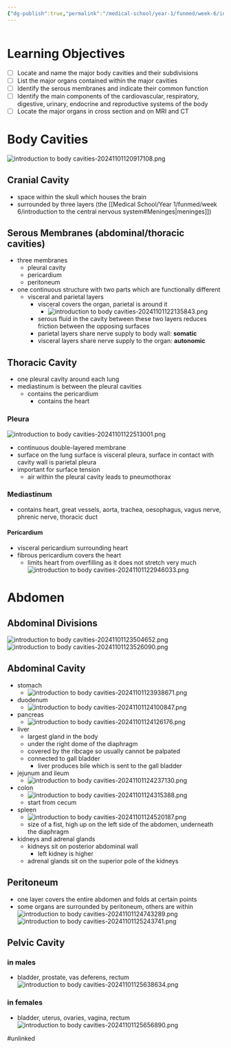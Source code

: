 ```yaml
---
{"dg-publish":true,"permalink":"/medical-school/year-1/funmed/week-6/introduction-to-body-cavities/","tags":["funmed"]}
---
```


```table-of-contents
```
# Learning Objectives
- [ ] Locate and name the major body cavities and their subdivisions
- [ ] List the major organs contained within the major cavities
- [ ] Identify the serous membranes and indicate their common function
- [ ] Identify the main components of the cardiovascular, respiratory, digestive, urinary, endocrine and reproductive systems of the body
- [ ] Locate the major organs in cross section and on MRI and CT

# Body Cavities
![introduction to body cavities-20241101120917108.png](/img/user/Medical%20School/Year%201/funmed/week%206/attachments/introduction%20to%20body%20cavities-20241101120917108.png)

## Cranial Cavity
- space within the skull which houses the brain
- surrounded by three layers (the [[Medical School/Year 1/funmed/week 6/introduction to the central nervous system#Meninges\|meninges]])

## Serous Membranes (abdominal/thoracic cavities)
- three membranes
	- pleural cavity
	- pericardium
	- peritoneum
- one continuous structure with two parts which are functionally different
	- visceral and parietal layers
		- visceral covers the organ, parietal is around it
			- ![introduction to body cavities-20241101122135843.png](/img/user/Medical%20School/Year%201/funmed/week%206/attachments/introduction%20to%20body%20cavities-20241101122135843.png)
		- serous fluid in the cavity between these two layers reduces friction between the opposing surfaces
		- parietal layers share nerve supply to body wall: **somatic**
		- visceral layers share nerve supply to the organ: **autonomic**

## Thoracic Cavity
- one pleural cavity around each lung
- mediastinum is between the pleural cavities
	- contains the pericardium
		- contains the heart

### Pleura
![introduction to body cavities-20241101122513001.png](/img/user/Medical%20School/Year%201/funmed/week%206/attachments/introduction%20to%20body%20cavities-20241101122513001.png)
- continuous double-layered membrane
- surface on the lung surface is visceral pleura, surface in contact with cavity wall is parietal pleura
- important for surface tension
	- air within the pleural cavity leads to pneumothorax

### Mediastinum
- contains heart, great vessels, aorta, trachea, oesophagus, vagus nerve, phrenic nerve, thoracic duct
#### Pericardium
- visceral pericardium surrounding heart
- fibrous pericardium covers the heart
	- limits heart from overfilling as it does not stretch very much
![introduction to body cavities-20241101122946033.png](/img/user/Medical%20School/Year%201/funmed/week%206/attachments/introduction%20to%20body%20cavities-20241101122946033.png)

# Abdomen
## Abdominal Divisions
![introduction to body cavities-20241101123504652.png](/img/user/Medical%20School/Year%201/funmed/week%206/attachments/introduction%20to%20body%20cavities-20241101123504652.png)
![introduction to body cavities-20241101123526090.png](/img/user/Medical%20School/Year%201/funmed/week%206/attachments/introduction%20to%20body%20cavities-20241101123526090.png)

## Abdominal Cavity
- stomach
	- ![introduction to body cavities-20241101123938671.png](/img/user/Medical%20School/Year%201/funmed/week%206/attachments/introduction%20to%20body%20cavities-20241101123938671.png)
- duodenum
	- ![introduction to body cavities-20241101124100847.png](/img/user/Medical%20School/Year%201/funmed/week%206/attachments/introduction%20to%20body%20cavities-20241101124100847.png)
- pancreas
	- ![introduction to body cavities-20241101124126176.png](/img/user/Medical%20School/Year%201/funmed/week%206/attachments/introduction%20to%20body%20cavities-20241101124126176.png)
- liver
	- largest gland in the body
	- under the right dome of the diaphragm
	- covered by the ribcage so usually cannot be palpated
	- connected to gall bladder
		- liver produces bile which is sent to the gall bladder
- jejunum and ileum
	- ![introduction to body cavities-20241101124237130.png](/img/user/Medical%20School/Year%201/funmed/week%206/attachments/introduction%20to%20body%20cavities-20241101124237130.png)
- colon
	- ![introduction to body cavities-20241101124315388.png](/img/user/Medical%20School/Year%201/funmed/week%206/attachments/introduction%20to%20body%20cavities-20241101124315388.png)
	- start from cecum
- spleen
	- ![introduction to body cavities-20241101124520187.png](/img/user/Medical%20School/Year%201/funmed/week%206/attachments/introduction%20to%20body%20cavities-20241101124520187.png)
	- size of a fist, high up on the left side of the abdomen, underneath the diaphragm
- kidneys and adrenal glands
	- kidneys sit on posterior abdominal wall
		- left kidney is higher
	- adrenal glands sit on the superior pole of the kidneys

## Peritoneum
- one layer covers the entire abdomen and folds at certain points
- some organs are surrounded by peritoneum, others are within
![introduction to body cavities-20241101124743289.png](/img/user/Medical%20School/Year%201/funmed/week%206/attachments/introduction%20to%20body%20cavities-20241101124743289.png)
![introduction to body cavities-20241101125243741.png](/img/user/Medical%20School/Year%201/funmed/week%206/attachments/introduction%20to%20body%20cavities-20241101125243741.png)

## Pelvic Cavity
### in males
- bladder, prostate, vas deferens, rectum
![introduction to body cavities-20241101125638634.png](/img/user/Medical%20School/Year%201/funmed/week%206/attachments/introduction%20to%20body%20cavities-20241101125638634.png)
### in females
- bladder, uterus, ovaries, vagina, rectum
![introduction to body cavities-20241101125656890.png](/img/user/Medical%20School/Year%201/funmed/week%206/attachments/introduction%20to%20body%20cavities-20241101125656890.png)


#unlinked 